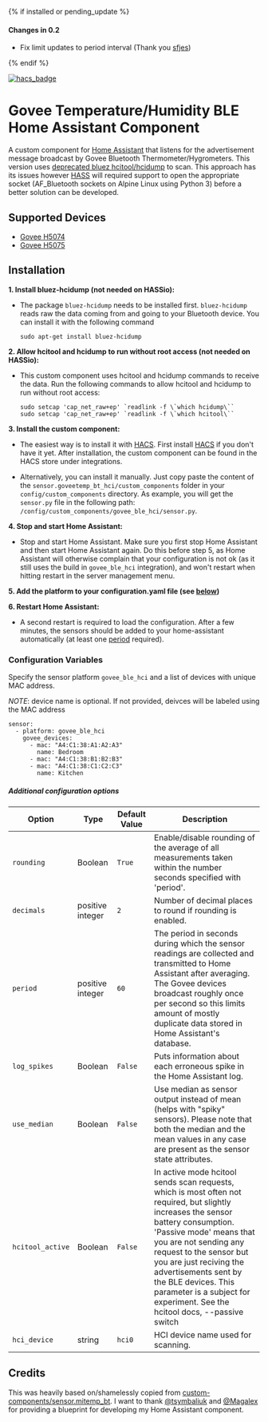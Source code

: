 {% if installed or pending_update %}

#### Changes in 0.2

* Fix limit updates to period interval (Thank you [sfjes](github.com/sfjes))

{% endif %}


[![hacs_badge](https://img.shields.io/badge/HACS-Custom-orange.svg)](https://github.com/custom-components/hacs)

# Govee Temperature/Humidity BLE Home Assistant Component

A custom component for [Home Assistant](https://www.home-assistant.io) that listens for the advertisement message broadcast by Govee Bluetooth Thermometer/Hygrometers.  This version uses [deprecated bluez hcitool/hcidump](https://git.kernel.org/pub/scm/bluetooth/bluez.git/commit/?id=b1eb2c4cd057624312e0412f6c4be000f7fc3617) to scan.  This approach has its issues however [HASS](https://www.home-assistant.io/hassio) will required support to open the appropriate socket (AF_Bluetooth sockets on Alpine Linux using Python 3) before a better solution can be developed.

## Supported Devices
* [Govee H5074](https://www.amazon.com/Govee-Thermometer-Hygrometer-Bluetooth-Temperature/dp/B07R586J37)
* [Govee H5075](https://www.amazon.com/Govee-Temperature-Humidity-Notification-Monitor/dp/B07Y36FWTT/)

## Installation


**1. Install bluez-hcidump (not needed on HASSio):**

- The package `bluez-hcidump` needs to be installed first. `bluez-hcidump` reads raw the data coming from and going to your Bluetooth device. You can install it with the following command

     ```shell
     sudo apt-get install bluez-hcidump
     ```

**2. Allow hcitool and hcidump to run without root access (not needed on HASSio):**

- This custom component uses hcitool and hcidump commands to receive the data. Run the following commands to allow hcitool and hcidump to run without root access:

     ```shell
     sudo setcap 'cap_net_raw+ep' `readlink -f \`which hcidump\``
     sudo setcap 'cap_net_raw+ep' `readlink -f \`which hcitool\``
     ```

**3. Install the custom component:**

- The easiest way is to install it with [HACS](https://hacs.xyz/). First install [HACS](https://hacs.xyz/) if you don't have it yet. After installation, the custom component can be found in the HACS store under integrations.

- Alternatively, you can install it manually. Just copy paste the content of the `sensor.goveetemp_bt_hci/custom_components` folder in your `config/custom_components` directory.
     As example, you will get the `sensor.py` file in the following path: `/config/custom_components/govee_ble_hci/sensor.py`.

**4. Stop and start Home Assistant:**

- Stop and start Home Assistant. Make sure you first stop Home Assistant and then start Home Assistant again.  Do this before step 5, as Home Assistant will otherwise complain that your configuration is not ok (as it still uses the build in `govee_ble_hci` integration), and won't restart when hitting restart in the server management menu.

**5. Add the platform to your configuration.yaml file (see [below](#configuration))**

**6. Restart Home Assistant:**

- A second restart is required to load the configuration. After a few minutes, the sensors should be added to your home-assistant automatically (at least one [period](#period) required).


### Configuration Variables

Specify the sensor platform `govee_ble_hci` and a list of devices with unique MAC address.

*NOTE*: device name is optional.  If not provided, deivces will be labeled using the MAC address
```
sensor:
  - platform: govee_ble_hci
    govee_devices:
      - mac: "A4:C1:38:A1:A2:A3"
        name: Bedroom
      - mac: "A4:C1:38:B1:B2:B3"
      - mac: "A4:C1:38:C1:C2:C3"
        name: Kitchen
```



##### Additional configuration options
| Option | Type |Default Value | Description |  
| -- | -- | -- | -- |
| `rounding`| Boolean | `True` | Enable/disable rounding of the average of all measurements taken within the number seconds specified with 'period'. |  
| `decimals` | positive integer | `2`| Number of decimal places to round if rounding is enabled. |
| `period` | positive integer | `60` | The period in seconds during which the sensor readings are collected and transmitted to Home Assistant after averaging. The Govee devices broadcast roughly once per second so this limits amount of mostly duplicate data stored in  Home Assistant's database. |
| `log_spikes` |  Boolean | `False` | Puts information about each erroneous spike in the Home Assistant log. |
| `use_median` | Boolean  | `False` | Use median as sensor output instead of mean (helps with "spiky" sensors). Please note that both the median and the mean values in any case are present as the sensor state attributes. |
| `hcitool_active`| Boolean | `False`| In active mode hcitool sends scan requests, which is most often not required, but slightly increases the sensor battery consumption. 'Passive mode' means that you are not sending any request to the sensor but you are just reciving the advertisements sent by the BLE devices. This parameter is a subject for experiment. See the hcitool docs, --passive switch|
| `hci_device`| string | `hci0` | HCI device name used for scanning. |

## Credits
  This was heavily based on/shamelessly copied from [custom-components/sensor.mitemp_bt](https://github.com/custom-components/sensor.mitemp_bt).  I want to thank [@tsymbaliuk](https://community.home-assistant.io/u/tsymbaliuk) and [@Magalex](https://community.home-assistant.io/u/Magalex) for providing a blueprint for developing my Home Assistant component.
